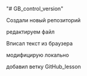"# GB_control_version" 

Создали новый репозиторий

редактируем файл

Вписал текст из браузера

модифицирую локально

добавил ветку GitHub_lesson


